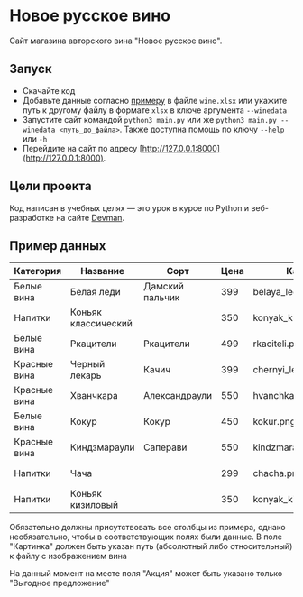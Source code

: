 # Новое русское вино

Сайт магазина авторского вина "Новое русское вино".

## Запуск

- Скачайте код
- Добавьте данные согласно [примеру](#пример-данных) в файле `wine.xlsx` или укажите путь к другому файлу в формате `xlsx` в ключе аргумента `--winedata`
- Запустите сайт командой `python3 main.py` или же `python3 main.py --winedata <путь_до_файла>`. Также доступна помощь по ключу `--help` или `-h`
- Перейдите на сайт по адресу [http://127.0.0.1:8000](http://127.0.0.1:8000).

## Цели проекта

Код написан в учебных целях — это урок в курсе по Python и веб-разработке на сайте [Devman](https://dvmn.org).

## Пример данных

|  Категория     |  Название             |  Сорт             |  Цена  |  Картинка                  |  Акция                 |
|----------------|-----------------------|-------------------|--------|----------------------------|------------------------|
|  Белые вина    |  Белая леди           |  Дамский пальчик  |  399   |  belaya_ledi.png           |  Выгодное предложение  |
|  Напитки       |  Коньяк классический  |                   |  350   |  konyak_klassicheskyi.png  |                        |
|  Белые вина    |  Ркацители            |  Ркацители        |  499   |  rkaciteli.png             |                        |
|  Красные вина  |  Черный лекарь        |  Качич            |  399   |  chernyi_lekar.png         |                        |
|  Красные вина  |  Хванчкара            |  Александраули    |  550   |  hvanchkara.png            |                        |
|  Белые вина    |  Кокур                |  Кокур            |  450   |  kokur.png                 |                        |
|  Красные вина  |  Киндзмараули         |  Саперави         |  550   |  kindzmarauli.png          |                        |
|  Напитки       |  Чача                 |                   |  299   |  chacha.png                |  Выгодное предложение  |
|  Напитки       |  Коньяк кизиловый     |                   |  350   |  konyak_kizilovyi.png      |                        |

Обязательно должны присутствовать все столбцы из примера, однако необязательно, чтобы в соответствующих полях были данные.
В поле "Картинка" должен быть указан путь (абсолютный либо относительный) к файлу с изображением вина

На данный момент на месте поля "Акция" может быть указано только "Выгодное предложение"
